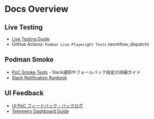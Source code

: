 # Docs Overview

## Live Testing
- [Live Testing Guide](live-testing.md)
- GitHub Actions: `Podman Live Playwright Tests` (workflow_dispatch)

## Podman Smoke
- [PoC Smoke Tests](poc_live_smoke.md) - Slack通知やフォールバック設定の詳細ガイド
- [Slack Notification Runbook](slack-runbook.md)

## UI Feedback
- [UI PoC フィードバック・バックログ](ui-poc-feedback-backlog.md)
- [Telemetry Dashboard Guide](podman-telemetry-dashboard.md)
